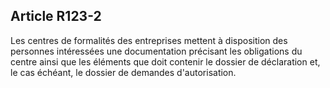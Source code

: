 Article R123-2
----
Les centres de formalités des entreprises mettent à disposition des personnes
intéressées une documentation précisant les obligations du centre ainsi que les
éléments que doit contenir le dossier de déclaration et, le cas échéant, le
dossier de demandes d'autorisation.
